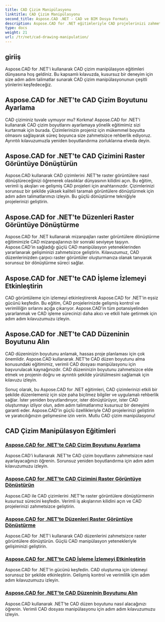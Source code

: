 ```yaml
---
title: CAD Çizim Manipülasyonu
linktitle: CAD Çizim Manipülasyonu
second_title: Aspose.CAD .NET - CAD ve BIM Dosya Formatı
description: Aspose.CAD for .NET eğitimleriyle CAD projelerinizi zahmetsizce geliştirin. Adım adım kılavuzlarımızla CAD çizimlerini sorunsuz bir şekilde yeniden boyutlandırın, dönüştürün ve optimize edin.
type: docs
weight: 21
url: /tr/net/cad-drawing-manipulation/
---
```


## giriiş

Aspose.CAD for .NET'i kullanarak CAD çizim manipülasyon eğitimleri dünyasına hoş geldiniz. Bu kapsamlı kılavuzda, kusursuz bir deneyim için size adım adım talimatlar sunarak CAD çizim manipülasyonunun çeşitli yönlerini keşfedeceğiz.

## Aspose.CAD for .NET'te CAD Çizim Boyutunu Ayarlama

CAD çiziminiz tuvale uymuyor mu? Korkma! Aspose.CAD for .NET'i kullanarak CAD çizim boyutlarını ayarlamaya yönelik eğitimimiz sizi kurtarmak için burada. Çizimlerinizin projeniz için mükemmel boyutta olmasını sağlayarak süreç boyunca size zahmetsizce rehberlik ediyoruz. Ayrıntılı kılavuzumuzla yeniden boyutlandırma zorluklarına elveda deyin.

## Aspose.CAD for .NET'te CAD Çizimini Raster Görüntüye Dönüştürün

Aspose.CAD kullanarak CAD çizimlerini .NET'te raster görüntülere nasıl dönüştüreceğinizi öğrenerek olasılıklar dünyasının kilidini açın. Bu eğitim, verimli iş akışları ve gelişmiş CAD projeleri için anahtarınızdır. Çizimlerinizi sorunsuz bir şekilde yüksek kaliteli taramalı görüntülere dönüştürmek için adım adım talimatlarımızı izleyin. Bu güçlü dönüştürme tekniğiyle projelerinizi geliştirin.

## Aspose.CAD for .NET'te Düzenleri Raster Görüntüye Dönüştürme

Aspose.CAD for .NET kullanarak mizanpajları raster görüntülere dönüştürme eğitimimizle CAD mizanpajlarınızı bir sonraki seviyeye taşıyın. Aspose.CAD'in sağladığı güçlü CAD manipülasyon yeteneklerinden yararlanarak gelişiminizi zahmetsizce geliştirin. Kılavuzumuz, CAD düzenlerinizden çarpıcı raster görüntüler oluşturmanıza olanak tanıyarak sorunsuz bir dönüştürme süreci sağlar.

## Aspose.CAD for .NET'te CAD İşleme İzlemeyi Etkinleştirin

CAD görüntüleme için izlemeyi etkinleştirerek Aspose.CAD for .NET'in eşsiz gücünü keşfedin. Bu eğitim, CAD projelerinizde gelişmiş kontrol ve verimliliğin sırlarını açığa çıkarıyor. Aspose.CAD'in tüm potansiyelinden yararlanmak ve CAD işleme sürecinizi daha akıcı ve etkili hale getirmek için adım adım kılavuzumuzu izleyin.

## Aspose.CAD for .NET'te CAD Düzeninin Boyutunu Alın

CAD düzeninizin boyutunu anlamak, hassas proje planlaması için çok önemlidir. Aspose.CAD kullanarak .NET'te CAD düzen boyutunu alma konusundaki eğitimimiz, verimli CAD dosyası manipülasyonu için başvurulacak kaynağınızdır. CAD düzeninizin boyutunu zahmetsizce elde etmek ve projenin doğru ve ayrıntılı şekilde yürütülmesini sağlamak için kılavuzu izleyin.

Sonuç olarak, bu Aspose.CAD for .NET eğitimleri, CAD çizimlerinizi etkili bir şekilde düzenlemeniz için size paha biçilmez bilgiler ve uygulamalı rehberlik sağlar. İster yeniden boyutlandırıyor, ister dönüştürüyor, ister CAD oluşturmayı izliyor olun, adım adım talimatlarımız kusursuz bir deneyimi garanti eder. Aspose.CAD'in güçlü özellikleriyle CAD projelerinizi geliştirin ve yaratıcılığınızın gelişmesine izin verin. Mutlu CAD çizim manipülasyonu!
## CAD Çizim Manipülasyon Eğitimleri
### [Aspose.CAD for .NET'te CAD Çizim Boyutunu Ayarlama](./adjust-cad-drawing-size/)
Aspose.CAD'i kullanarak .NET'te CAD çizim boyutlarını zahmetsizce nasıl ayarlayacağınızı öğrenin. Sorunsuz yeniden boyutlandırma için adım adım kılavuzumuzu izleyin.
### [Aspose.CAD for .NET'te CAD Çizimini Raster Görüntüye Dönüştürün](./convert-cad-drawing-to-raster-image/)
Aspose.CAD ile CAD çizimlerini .NET'te raster görüntülere dönüştürmenin kusursuz sürecini keşfedin. Verimli iş akışlarının kilidini açın ve CAD projelerinizi zahmetsizce geliştirin.
### [Aspose.CAD for .NET'te Düzenleri Raster Görüntüye Dönüştürme](./convert-layouts-to-raster-image/)
Aspose.CAD for .NET'i kullanarak CAD düzenlerini zahmetsizce raster görüntülere dönüştürün. Güçlü CAD manipülasyon yetenekleriyle gelişiminizi geliştirin.
### [Aspose.CAD for .NET'te CAD İşleme İzlemeyi Etkinleştirin](./enable-tracking-for-cad-rendering/)
Aspose.CAD for .NET'in gücünü keşfedin. CAD oluşturma için izlemeyi sorunsuz bir şekilde etkinleştirin. Gelişmiş kontrol ve verimlilik için adım adım kılavuzumuzu izleyin.
### [Aspose.CAD for .NET'te CAD Düzeninin Boyutunu Alın](./get-size-of-cad-layout/)
Aspose.CAD kullanarak .NET'te CAD düzen boyutunu nasıl alacağınızı öğrenin. Verimli CAD dosyası manipülasyonu için adım adım kılavuzumuzu izleyin.
